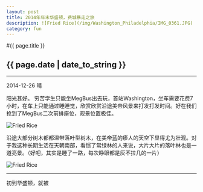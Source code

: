 ```yaml
---
layout: post
title: 2014年年末华盛顿，费城暴走之旅
description: ![Fried Rice](/img/Washington_Philadelphia/IMG_0361.JPG)
category: fun
---
```



#{{ page.title }}  

## {{ page.date | date_to_string }}

----

2014-12-26
晴

阳光甚好。
穷苦学生只能坐MegBus出去玩，首站Washington，坐车需要花费7小时，在车上只能通过睡睡觉，欣赏欣赏沿途美帝风景来打发打发时间。好在我们抢到了MegBus二次前排座位，观景位置极佳。

![Fried Rice](/img/Washington_Philadelphia/IMG_0361.JPG)  

沿途大部分树木都都温带落叶型树木，在美帝蓝的瘆人的天空下显得尤为壮观。对于我这种长期生活在天朝南部，看惯了常绿林的人来说，大片大片的落叶林也是一道亮景。（好吧，其实是睡了一路，每次睁眼都是灰不拉几的一片）

![Fried Rice](/img/Washington_Philadelphia/IMG_0346.JPG)  

----

初到华盛顿，就被






